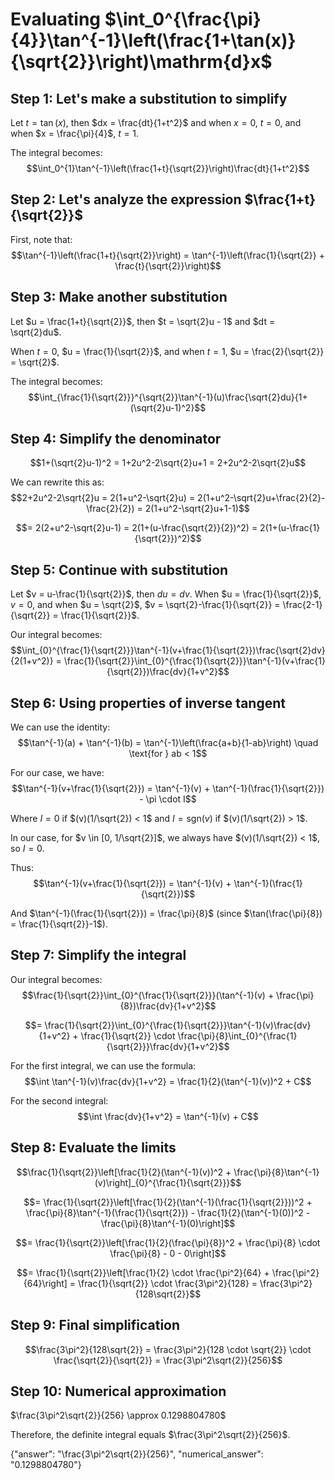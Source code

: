 # Evaluating $\int_0^{\frac{\pi}{4}}\tan^{-1}\left(\frac{1+\tan(x)}{\sqrt{2}}\right)\mathrm{d}x$

## Step 1: Let's make a substitution to simplify
Let $t = \tan(x)$, then $dx = \frac{dt}{1+t^2}$ and when $x = 0$, $t = 0$, and when $x = \frac{\pi}{4}$, $t = 1$.

The integral becomes:
$$\int_0^{1}\tan^{-1}\left(\frac{1+t}{\sqrt{2}}\right)\frac{dt}{1+t^2}$$

## Step 2: Let's analyze the expression $\frac{1+t}{\sqrt{2}}$
First, note that:
$$\tan^{-1}\left(\frac{1+t}{\sqrt{2}}\right) = \tan^{-1}\left(\frac{1}{\sqrt{2}} + \frac{t}{\sqrt{2}}\right)$$

## Step 3: Make another substitution
Let $u = \frac{1+t}{\sqrt{2}}$, then $t = \sqrt{2}u - 1$ and $dt = \sqrt{2}du$.

When $t = 0$, $u = \frac{1}{\sqrt{2}}$, and when $t = 1$, $u = \frac{2}{\sqrt{2}} = \sqrt{2}$.

The integral becomes:
$$\int_{\frac{1}{\sqrt{2}}}^{\sqrt{2}}\tan^{-1}(u)\frac{\sqrt{2}du}{1+(\sqrt{2}u-1)^2}$$

## Step 4: Simplify the denominator
$$1+(\sqrt{2}u-1)^2 = 1+2u^2-2\sqrt{2}u+1 = 2+2u^2-2\sqrt{2}u$$

We can rewrite this as:
$$2+2u^2-2\sqrt{2}u = 2(1+u^2-\sqrt{2}u) = 2(1+u^2-\sqrt{2}u+\frac{2}{2}-\frac{2}{2}) = 2(1+u^2-\sqrt{2}u+1-1)$$

$$= 2(2+u^2-\sqrt{2}u-1) = 2(1+(u-\frac{\sqrt{2}}{2})^2) = 2(1+(u-\frac{1}{\sqrt{2}})^2)$$

## Step 5: Continue with substitution
Let $v = u-\frac{1}{\sqrt{2}}$, then $du = dv$.
When $u = \frac{1}{\sqrt{2}}$, $v = 0$, and when $u = \sqrt{2}$, $v = \sqrt{2}-\frac{1}{\sqrt{2}} = \frac{2-1}{\sqrt{2}} = \frac{1}{\sqrt{2}}$.

Our integral becomes:
$$\int_{0}^{\frac{1}{\sqrt{2}}}\tan^{-1}(v+\frac{1}{\sqrt{2}})\frac{\sqrt{2}dv}{2(1+v^2)} = \frac{1}{\sqrt{2}}\int_{0}^{\frac{1}{\sqrt{2}}}\tan^{-1}(v+\frac{1}{\sqrt{2}})\frac{dv}{1+v^2}$$

## Step 6: Using properties of inverse tangent
We can use the identity:
$$\tan^{-1}(a) + \tan^{-1}(b) = \tan^{-1}\left(\frac{a+b}{1-ab}\right) \quad \text{for } ab < 1$$

For our case, we have:
$$\tan^{-1}(v+\frac{1}{\sqrt{2}}) = \tan^{-1}(v) + \tan^{-1}(\frac{1}{\sqrt{2}}) - \pi \cdot I$$

Where $I = 0$ if $(v)(1/\sqrt{2}) < 1$ and $I = \text{sgn}(v)$ if $(v)(1/\sqrt{2}) > 1$.

In our case, for $v \in [0, 1/\sqrt{2}]$, we always have $(v)(1/\sqrt{2}) < 1$, so $I = 0$.

Thus:
$$\tan^{-1}(v+\frac{1}{\sqrt{2}}) = \tan^{-1}(v) + \tan^{-1}(\frac{1}{\sqrt{2}})$$

And $\tan^{-1}(\frac{1}{\sqrt{2}}) = \frac{\pi}{8}$ (since $\tan(\frac{\pi}{8}) = \frac{1}{\sqrt{2}}-1$).

## Step 7: Simplify the integral
Our integral becomes:
$$\frac{1}{\sqrt{2}}\int_{0}^{\frac{1}{\sqrt{2}}}(\tan^{-1}(v) + \frac{\pi}{8})\frac{dv}{1+v^2}$$

$$= \frac{1}{\sqrt{2}}\int_{0}^{\frac{1}{\sqrt{2}}}\tan^{-1}(v)\frac{dv}{1+v^2} + \frac{1}{\sqrt{2}} \cdot \frac{\pi}{8}\int_{0}^{\frac{1}{\sqrt{2}}}\frac{dv}{1+v^2}$$

For the first integral, we can use the formula:
$$\int \tan^{-1}(v)\frac{dv}{1+v^2} = \frac{1}{2}(\tan^{-1}(v))^2 + C$$

For the second integral:
$$\int \frac{dv}{1+v^2} = \tan^{-1}(v) + C$$

## Step 8: Evaluate the limits
$$\frac{1}{\sqrt{2}}\left[\frac{1}{2}(\tan^{-1}(v))^2 + \frac{\pi}{8}\tan^{-1}(v)\right]_{0}^{\frac{1}{\sqrt{2}}}$$

$$= \frac{1}{\sqrt{2}}\left[\frac{1}{2}(\tan^{-1}(\frac{1}{\sqrt{2}}))^2 + \frac{\pi}{8}\tan^{-1}(\frac{1}{\sqrt{2}}) - \frac{1}{2}(\tan^{-1}(0))^2 - \frac{\pi}{8}\tan^{-1}(0)\right]$$

$$= \frac{1}{\sqrt{2}}\left[\frac{1}{2}(\frac{\pi}{8})^2 + \frac{\pi}{8} \cdot \frac{\pi}{8} - 0 - 0\right]$$

$$= \frac{1}{\sqrt{2}}\left[\frac{1}{2} \cdot \frac{\pi^2}{64} + \frac{\pi^2}{64}\right] = \frac{1}{\sqrt{2}} \cdot \frac{3\pi^2}{128} = \frac{3\pi^2}{128\sqrt{2}}$$

## Step 9: Final simplification
$$\frac{3\pi^2}{128\sqrt{2}} = \frac{3\pi^2}{128 \cdot \sqrt{2}} \cdot \frac{\sqrt{2}}{\sqrt{2}} = \frac{3\pi^2\sqrt{2}}{256}$$

## Step 10: Numerical approximation
$\frac{3\pi^2\sqrt{2}}{256} \approx 0.1298804780$

Therefore, the definite integral equals $\frac{3\pi^2\sqrt{2}}{256}$.

{"answer": "\\frac{3\\pi^2\\sqrt{2}}{256}", "numerical_answer": "0.1298804780"}